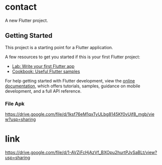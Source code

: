 # contact

A new Flutter project.

## Getting Started

This project is a starting point for a Flutter application.

A few resources to get you started if this is your first Flutter project:

- [Lab: Write your first Flutter app](https://docs.flutter.dev/get-started/codelab)
- [Cookbook: Useful Flutter samples](https://docs.flutter.dev/cookbook)

For help getting started with Flutter development, view the
[online documentation](https://docs.flutter.dev/), which offers tutorials,
samples, guidance on mobile development, and a full API reference.

### File Apk 
https://drive.google.com/file/d/1ksf76eM1qxTyULbg8145Kf0vUjf8_mgb/view?usp=sharing

# link
https://drive.google.com/file/d/1-AVZiFcHjAzVf_BXOpu2hurtPJvSaBLt/view?usp=sharing

